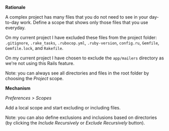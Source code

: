 **Rationale**

A complex project has many files that you do not need to see in your day-to-day work. Define a scope that shows only those files that you use everyday.

On my current project I have excluded these files from the project folder: `.gitignore`, `.rake_tasks`, `.rubocop.yml`, `.ruby-version`, `config.ru`, `Gemfile`, `Gemfile.lock`, and `Rakefile`.

On my current project I have chosen to exclude the `app/mailers` directory as we're not using this Rails feature.

Note: you can always see all directories and files in the root folder by choosing the _Project_ scope.

**Mechanism**

_Preferences > Scopes_

Add a local scope and start excluding or including files.

Note: you can also define exclusions and inclusions based on directories (by clicking the _Include Recursively_ or _Exclude Recursively_ button).

